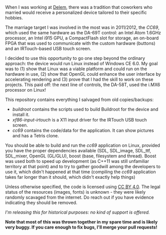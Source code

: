 When I was working at [Delem](https://www.delem.com), there was a tradition that coworkers who married would receive a personalized device tailored to their specific hobbies.

The marriage target I was involved in the most was in 2011/2012, the *CC69*, which used the same hardware as the DA-69T control: an Intel Atom 1.6GHz processor, an Intel i915 GPU, a CompactFlash slot for storage, an on-board FPGA that was used to communicate with the custom hardware (buttons) and an IRTouch-based USB touch screen.

I decided to use this opportunity to go one step beyond the ordinary approach: the device would run Linux instead of Windows CE 6.0. My goal was to (1) show that Linux was a viable platform and could run on the hardware in use, (2) show that OpenGL could enhance the user interface by accelerating rendering and (3) prove that I had the skill to work on these projects. This paid off: the next line of controls, the DA-58T, used the i.MX6 processor on Linux!

This repository contains everything I salvaged from old copies/backups:

 * _buildroot_ contains the scripts used to build Buildroot for the device and install it.
 * _xf86-input-irtouch_ is a X11 input driver for the IRTouch USB touch screen.
 * _cc69_ contains the code/data for the application. It can show pictures and has a Tetris clone.

You should be able to build and run the _cc69_ application on Linux, provided you have the proper dependencies available (SDL, SDL_image, SDL_ttf, SDL_mixer, OpenGL (GL/GLU), boost (base, filesystem and thread). Boost was used both to speed up development (as C++11 was still unfamiliar territory at that point) and to try to gather goodwill among the developers to use it, which didn't happened at that time (compiling the _cc69_ application takes far longer than it should, which didn't exactly help things)

Unless otherwise specified, the code is licensed using [CC BY 4.0](https://creativecommons.org/licenses/by/4.0/). The legal status of the resources (images, fonts) is unknown - they were likely randomly scavaged from the internet. Do reach out if you have evidence indicating they should be removed.

*I'm releasing this for historical purposes: no kind of support is offered.*

**Note that most of this was thrown together in my spare time and is likely very buggy. If you care enough to fix bugs, I'll merge your pull requests!**